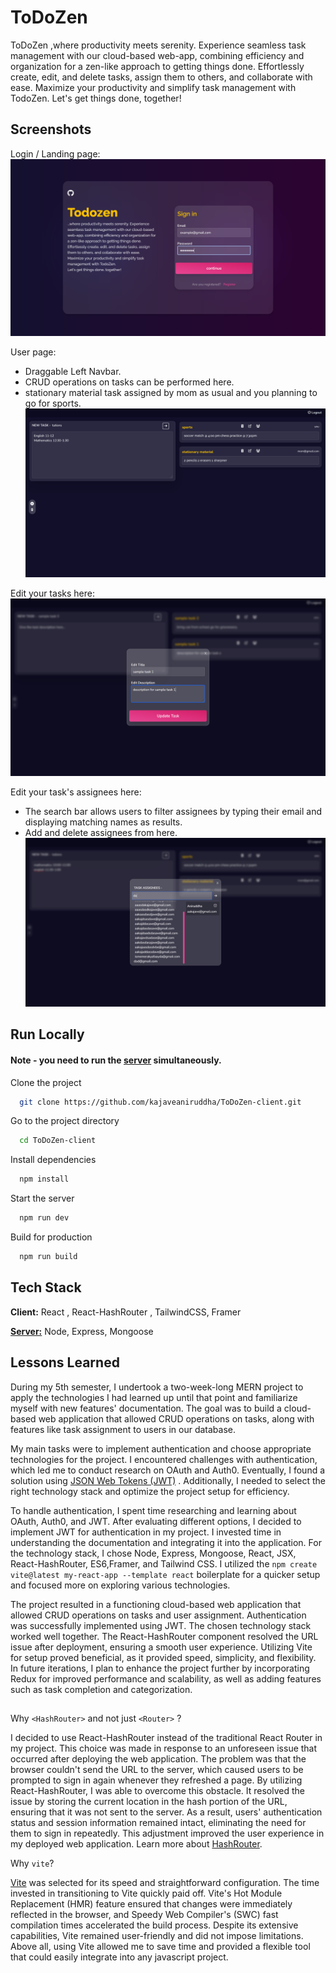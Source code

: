 
# ToDoZen

ToDoZen ,where productivity meets serenity. Experience seamless task management with our cloud-based web-app, combining efficiency and organization for a zen-like approach to getting things done. Effortlessly create, edit, and delete tasks, assign them to others, and collaborate with ease. Maximize your productivity and simplify task management with TodoZen.
Let's get things done, together!


## Screenshots
Login / Landing page:
![Login / Landing page](https://raw.githubusercontent.com/kajaveaniruddha/ToDoZen-client/master/public/Login.png)

User page:

* Draggable Left Navbar.
* CRUD operations on tasks can be performed here.
* stationary material task assigned by mom as usual and you planning to go for sports.
![user page](https://raw.githubusercontent.com/kajaveaniruddha/ToDoZen-client/264e14b0c5287752cd6173110179b6bfd6a54ce1/public/user.png)

Edit your tasks here:
![edit page](https://raw.githubusercontent.com/kajaveaniruddha/ToDoZen-client/264e14b0c5287752cd6173110179b6bfd6a54ce1/public/edit%20task.png)

Edit your task's assignees here:

* The search bar allows users to filter assignees by typing their email and displaying matching names as results.
* Add and delete assignees from here.
![edit assignees page](https://raw.githubusercontent.com/kajaveaniruddha/ToDoZen-client/264e14b0c5287752cd6173110179b6bfd6a54ce1/public/assignees.png)


## Run Locally

#### Note - you need to run the [server](https://github.com/kajaveaniruddha/ToDoZen-server) simultaneously.

Clone the project

```bash
  git clone https://github.com/kajaveaniruddha/ToDoZen-client.git
```

Go to the project directory

```bash
  cd ToDoZen-client
```

Install dependencies

```bash
  npm install
```

Start the server

```bash
  npm run dev
```
Build for production

```bash
  npm run build
```

## Tech Stack

**Client:** React , React-HashRouter , TailwindCSS, Framer

[**Server:**](https://github.com/kajaveaniruddha/ToDoZen-server) Node, Express, Mongoose
            



## Lessons Learned

During my 5th semester, I undertook a two-week-long MERN project to apply the technologies I had learned up until that point and familiarize myself with new features' documentation. The goal was to build a cloud-based web application that allowed CRUD operations on tasks, along with features like task assignment to users in our database.

My main tasks were to implement authentication and choose appropriate technologies for the project. I encountered challenges with authentication, which led me to conduct research on OAuth and Auth0. Eventually, I found a solution using  [JSON Web Tokens (JWT)](https://jwt.io) . Additionally, I needed to select the right technology stack and optimize the project setup for efficiency.

To handle authentication, I spent time researching and learning about OAuth, Auth0, and JWT. After evaluating different options, I decided to implement JWT for authentication in my project. I invested time in understanding the documentation and integrating it into the application. For the technology stack, I chose Node, Express, Mongoose, React, JSX, React-HashRouter, ES6,Framer, and Tailwind CSS. I utilized the `npm create vite@latest my-react-app --template react` boilerplate for a quicker setup and focused more on exploring various technologies.

The project resulted in a functioning cloud-based web application that allowed CRUD operations on tasks and user assignment. Authentication was successfully implemented using JWT. The chosen technology stack worked well together. The React-HashRouter component resolved the URL issue after deployment, ensuring a smooth user experience. Utilizing Vite for setup proved beneficial, as it provided speed, simplicity, and flexibility. In future iterations, I plan to enhance the project further by incorporating Redux for improved performance and scalability, as well as adding features such as task completion and categorization.

##
Why `<HashRouter>` and not just `<Router>` ?

I decided to use React-HashRouter instead of the traditional React Router in my project. This choice was made in response to an unforeseen issue that occurred after deploying the web application. The problem was that the browser couldn't send the URL to the server, which caused users to be prompted to sign in again whenever they refreshed a page. By utilizing React-HashRouter, I was able to overcome this obstacle. It resolved the issue by storing the current location in the hash portion of the URL, ensuring that it was not sent to the server. As a result, users' authentication status and session information remained intact, eliminating the need for them to sign in repeatedly. This adjustment improved the user experience in my deployed web application. Learn more about [HashRouter](https://reactrouter.com/en/main/router-components/hash-router).

Why `vite`?
 
[Vite](https://vitejs.dev) was selected for its speed and straightforward configuration. The time invested in transitioning to Vite quickly paid off. Vite's Hot Module Replacement (HMR) feature ensured that changes were immediately reflected in the browser, and Speedy Web Compiler's (SWC) fast compilation times accelerated the build process. Despite its extensive capabilities, Vite remained user-friendly and did not impose limitations. Above all, using Vite allowed me to save time and provided a flexible tool that could easily integrate into any javascript project.

